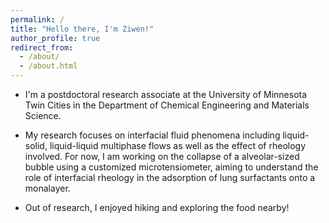 ```yaml
---
permalink: /
title: "Hello there, I'm Ziwen!"
author_profile: true
redirect_from: 
  - /about/
  - /about.html
---
```




* I'm a postdoctoral research associate at the University of Minnesota Twin Cities in the Department of Chemical Engineering and Materials Science.

* My research focuses on interfacial fluid phenomena including liquid-solid, liquid-liquid multiphase flows as well as the effect of rheology involved. For now, I am working on the collapse of a alveolar-sized bubble using a customized microtensiometer, aiming to understand the role of interfacial rheology in the adsorption of lung surfactants onto a monalayer.

* Out of research, I enjoyed hiking and exploring the food nearby!
